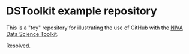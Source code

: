 # DSToolkit example repository

This is a "toy" repository for illustrating the use of GitHub with the [NIVA Data Science Toolkit](https://github.com/NIVANorge/niva_datasci_toolkit).

Resolved.
